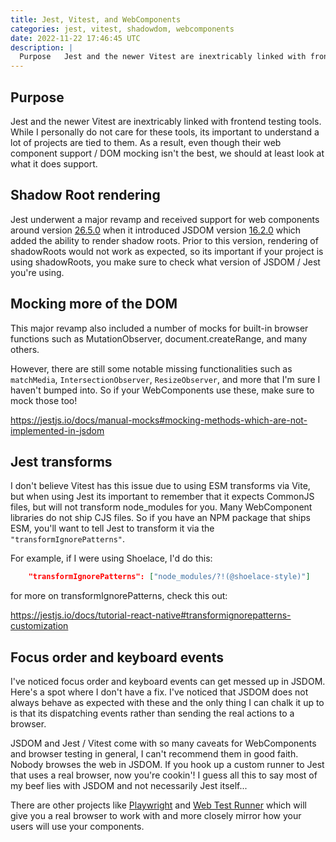 ```yaml
---
title: Jest, Vitest, and WebComponents
categories: jest, vitest, shadowdom, webcomponents
date: 2022-11-22 17:46:45 UTC
description: |
  Purpose   Jest and the newer Vitest are inextricably linked with frontend testing tools....
---
```


## Purpose

Jest and the newer Vitest are inextricably linked with frontend testing tools. While I personally do not care for these tools, its important to understand a lot of projects are tied to them. As a result, even though their web component support / DOM mocking isn't the best, we should at least look at what it does support.

## Shadow Root rendering

Jest underwent a major revamp and received support for web components around version [26.5.0](https://github.com/facebook/jest/blob/main/CHANGELOG.md#2650) when it introduced JSDOM version [16.2.0](https://github.com/jsdom/jsdom/blob/master/Changelog.md#1620) which added the ability to render shadow roots. Prior to this version, rendering of shadowRoots would not work as expected, so its important if your project is using shadowRoots, you make sure to check what version of JSDOM / Jest you're using.

## Mocking more of the DOM

This major revamp also included a number of mocks for built-in 
browser functions such as MutationObserver, document.createRange, and many others.

However, there are still some notable missing functionalities such as `matchMedia`, `IntersectionObserver`, `ResizeObserver`, and more that I'm sure I haven't bumped into. So if your WebComponents use these, make sure to mock those too!

https://jestjs.io/docs/manual-mocks#mocking-methods-which-are-not-implemented-in-jsdom

## Jest transforms

I don't believe Vitest has this issue due to using ESM transforms via Vite, but when using Jest its important to remember that it expects CommonJS files, but will not transform node_modules for you. Many WebComponent libraries do not ship CJS files. So if you have an NPM package that ships ESM, you'll want to tell Jest to transform it via the `"transformIgnorePatterns"`.

For example, if I were using Shoelace, I'd do this:

```json
    "transformIgnorePatterns": ["node_modules/?!(@shoelace-style)"]
```

for more on transformIgnorePatterns, check this out:

https://jestjs.io/docs/tutorial-react-native#transformignorepatterns-customization

## Focus order and keyboard events

I've noticed focus order and keyboard events can get messed up in JSDOM. Here's a spot where I don't have a fix. I've noticed that JSDOM does not always behave as expected with these and the only thing I can chalk it up to is that its dispatching events rather than sending the real actions to a browser.

JSDOM and Jest / Vitest come with so many caveats for WebComponents and browser testing in general, I can't recommend them in good faith. Nobody browses the web in JSDOM. If you hook up a custom runner to Jest that uses a real browser, now you're cookin'! I guess all this to say most of my beef lies with JSDOM and not necessarily Jest itself...

There are other projects like [Playwright](https://playwright.dev/) and [Web Test Runner](https://modern-web.dev/docs/test-runner/overview/) which will give you a real browser to work with and more closely mirror how your users will use your components.